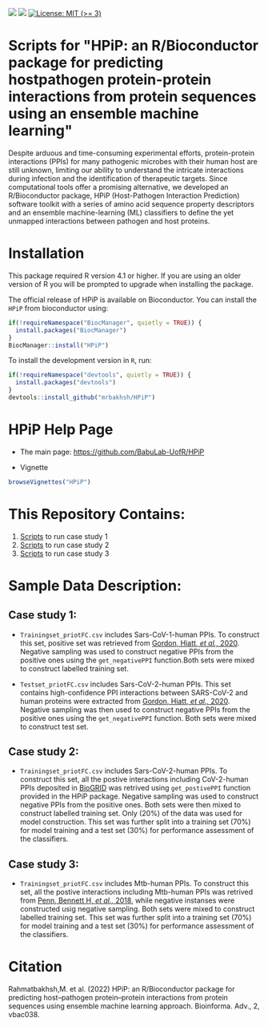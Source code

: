 <!-- badges: start -->
[![](https://img.shields.io/badge/lifecycle-stable-green.svg)](https://lifecycle.r-lib.org/articles/stages.html#stable)
[![](https://img.shields.io/github/last-commit/BabuLab-UofR/HPiP_pub.svg)](https://github.com/BabuLab-UofR/HPiP_pub/commits/main)
[![License: MIT (&gt;=
3)](https://img.shields.io/badge/license-MIT-blue.svg)](https://cran.r-project.org/web/licenses/MIT)
<!-- badges: end -->

# Scripts for "HPiP: an R/Bioconductor package for predicting hostpathogen protein-protein interactions from protein sequences using an ensemble machine learning"
Despite arduous and time-consuming experimental efforts, protein-protein interactions (PPIs) for many pathogenic microbes with their human host are still unknown, limiting our ability to understand the intricate interactions during infection and the identification of therapeutic targets. Since computational tools offer a promising alternative, we developed an R/Bioconductor package, HPiP (Host-Pathogen Interaction Prediction) software toolkit with a series of amino acid sequence property descriptors and an ensemble machine-learning (ML) classifiers to define the yet unmapped interactions between pathogen and host proteins.

# Installation
This package required R version 4.1 or higher. If you are using an older version of R you will be prompted to upgrade when installing the package. 

The official release of HPiP is available on Bioconductor. You can install the `HPiP` from bioconductor using:

```r
if(!requireNamespace("BiocManager", quietly = TRUE)) {
  install.packages("BiocManager") 
}
BiocManager::install("HPiP")
```
To install the development version in `R`, run:
  
```r
if(!requireNamespace("devtools", quietly = TRUE)) {
  install.packages("devtools") 
}
devtools::install_github("mrbakhsh/HPiP")
```
# HPiP Help Page
- The main page: https://github.com/BabuLab-UofR/HPiP

- Vignette 
```r
browseVignettes("HPiP")
```

# This Repository Contains:
1. [Scripts](https://github.com/mrbakhsh/HPiP_pub/blob/main/R/Scripts_Model1.R) to run case study 1 
2. [Scripts](https://github.com/mrbakhsh/HPiP_pub/blob/main/R/Scripts_Model2.R) to run case study 2 
3. [Scripts](https://github.com/mrbakhsh/HPiP_pub/blob/main/R/Scripts_Model3.R) to run case study 3 

# Sample Data Description:

## Case study 1:
- `Trainingset_priotFC.csv` includes Sars-CoV-1-human PPIs. To construct this set, positive set was retrieved from  [Gordon, Hiatt, *et al.,* 2020](https://www.science.org/doi/10.1126/science.abe9403?url_ver=Z39.88-2003&rfr_id=ori%3Arid%3Acrossref.org&rfr_dat=cr_pub++0pubmed&). Negative sampling was used to construct negative PPIs from the positive ones using the `get_negativePPI` function.Both sets were mixed to construct labelled training set.

- `Testset_priotFC.csv` includes Sars-CoV-2-human PPIs. This set contains high-confidence PPI interactions between SARS-CoV-2 and human proteins were extracted from [Gordon, Hiatt, *et al.,* 2020](https://www.science.org/doi/10.1126/science.abe9403?url_ver=Z39.88-2003&rfr_id=ori%3Arid%3Acrossref.org&rfr_dat=cr_pub++0pubmed&). Negative sampling was then used to construct negative PPIs from the positive ones using the `get_negativePPI` function. Both sets were mixed to construct test set.

## Case study 2:
- `Trainingset_priotFC.csv` includes Sars-CoV-2-human PPIs. To construct this set, all the postive interactions including CoV-2-human PPIs deposited in [BioGRID](https://thebiogrid.org/) was retrived using `get_postivePPI` function provided in the HPiP package. Negative sampling was used to construct negative PPIs from the positive ones. Both sets were then mixed to construct labelled training set. Only (20%) of the data was used for model construction. This set was further split into a training set (70%) for model training and a test set (30%) for performance assessment of the classifiers.

## Case study 3:
- `Trainingset_priotFC.csv` includes Mtb-human PPIs. To construct this set, all the postive interactions including Mtb-human PPIs was retrived from
[Penn, Bennett H, *et al.,* 2018](https://pubmed.ncbi.nlm.nih.gov/30118682/), while negative instanses were constructed usig negative sampling. Both sets were mixed to construct labelled training set. This set was further split into a training set (70%) for model training and a test set (30%) for performance assessment of the classifiers.

# Citation 
Rahmatbakhsh,M. et al. (2022) HPiP: an R/Bioconductor package for predicting host–pathogen protein–protein interactions from protein sequences using ensemble machine learning approach. Bioinforma. Adv., 2, vbac038.



